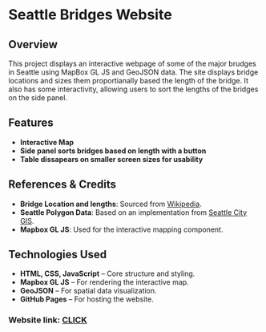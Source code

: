 # Seattle Bridges Website

## Overview
This project displays an interactive webpage of some of the major brudges in Seattle using MapBox GL JS and GeoJSON data. The site displays bridge locations and sizes them proportianally based the length of the bridge. It also has some interactivity, allowing users to sort the lengths of the bridges on the side panel.

## Features
- **Interactive Map**
- **Side panel sorts bridges based on length with a button** 
- **Table dissapears on smaller screen sizes for usability**


## References & Credits
- **Bridge Location and lengths**: Sourced from [Wikipedia](https://en.wikipedia.org/wiki/List_of_bridges_in_Seattle).
- **Seattle Polygon Data**: Based on an implementation from [Seattle City GIS](https://data-seattlecitygis.opendata.arcgis.com/datasets/SeattleCityGIS::neighborhood-map-atlas-neighborhoods/explore).
- **Mapbox GL JS**: Used for the interactive mapping component.

## Technologies Used
- **HTML, CSS, JavaScript** – Core structure and styling.
- **Mapbox GL JS** – For rendering the interactive map.
- **GeoJSON** – For spatial data visualization.
- **GitHub Pages** – For hosting the website.
  
### Website link: [CLICK](https://soundcore23.github.io/Seattle_Bridges/index.html)
